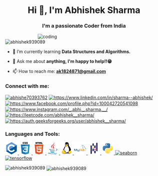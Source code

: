 <h1 align="center">Hi 👋, I'm Abhishek Sharma</h1>
<h3 align="center">I'm a passionate Coder from India</h3>

<img align="right" alt="coding" width="400" src="![image](https://user-images.githubusercontent.com/100137322/213282147-81864a18-77be-4581-9828-636184559264.png)
">

<p align="left"> <img src="https://komarev.com/ghpvc/?username=abhishek939089&label=Profile%20views&color=0e75b6&style=flat" alt="abhishek939089" /> </p>

- 🌱 I’m currently learning **Data Structures and Algorithms.**

- 💬 Ask me about **anything, I'm happy to help!!😁**

- 📫 How to reach me:  **ak1824871@gmail.com**

<h3 align="left">Connect with me:</h3>
<p align="left">
<a href="https://twitter.com/abhishe70393762" target="blank"><img align="center" src="https://raw.githubusercontent.com/rahuldkjain/github-profile-readme-generator/master/src/images/icons/Social/twitter.svg" alt="abhishe70393762" height="30" width="40" /></a>
<a href="https://linkedin.com/in/https://www.linkedin.com/in/sharma--abhishek/" target="blank"><img align="center" src="https://raw.githubusercontent.com/rahuldkjain/github-profile-readme-generator/master/src/images/icons/Social/linked-in-alt.svg" alt="https://www.linkedin.com/in/sharma--abhishek/" height="30" width="40" /></a>
<a href="https://fb.com/https://www.facebook.com/profile.php?id=100042720541098" target="blank"><img align="center" src="https://raw.githubusercontent.com/rahuldkjain/github-profile-readme-generator/master/src/images/icons/Social/facebook.svg" alt="https://www.facebook.com/profile.php?id=100042720541098" height="30" width="40" /></a>
<a href="https://instagram.com/https://www.instagram.com/_.abhi._.sharma.__/" target="blank"><img align="center" src="https://raw.githubusercontent.com/rahuldkjain/github-profile-readme-generator/master/src/images/icons/Social/instagram.svg" alt="https://www.instagram.com/_.abhi._.sharma.__/" height="30" width="40" /></a>
<a href="https://www.leetcode.com/https://leetcode.com/abhishek__sharma/" target="blank"><img align="center" src="https://raw.githubusercontent.com/rahuldkjain/github-profile-readme-generator/master/src/images/icons/Social/leet-code.svg" alt="https://leetcode.com/abhishek__sharma/" height="30" width="40" /></a>
<a href="https://auth.geeksforgeeks.org/user/https://auth.geeksforgeeks.org/user/abhishek__sharma/" target="blank"><img align="center" src="https://raw.githubusercontent.com/rahuldkjain/github-profile-readme-generator/master/src/images/icons/Social/geeks-for-geeks.svg" alt="https://auth.geeksforgeeks.org/user/abhishek__sharma/" height="30" width="40" /></a>
</p>

<h3 align="left">Languages and Tools:</h3>
<p align="left"> <a href="https://www.cprogramming.com/" target="_blank" rel="noreferrer"> <img src="https://raw.githubusercontent.com/devicons/devicon/master/icons/c/c-original.svg" alt="c" width="40" height="40"/> </a> <a href="https://www.w3schools.com/css/" target="_blank" rel="noreferrer"> <img src="https://raw.githubusercontent.com/devicons/devicon/master/icons/css3/css3-original-wordmark.svg" alt="css3" width="40" height="40"/> </a> <a href="https://www.w3.org/html/" target="_blank" rel="noreferrer"> <img src="https://raw.githubusercontent.com/devicons/devicon/master/icons/html5/html5-original-wordmark.svg" alt="html5" width="40" height="40"/> </a> <a href="https://www.java.com" target="_blank" rel="noreferrer"> <img src="https://raw.githubusercontent.com/devicons/devicon/master/icons/java/java-original.svg" alt="java" width="40" height="40"/> </a> <a href="https://www.linux.org/" target="_blank" rel="noreferrer"> <img src="https://raw.githubusercontent.com/devicons/devicon/master/icons/linux/linux-original.svg" alt="linux" width="40" height="40"/> </a> <a href="https://www.mysql.com/" target="_blank" rel="noreferrer"> <img src="https://raw.githubusercontent.com/devicons/devicon/master/icons/mysql/mysql-original-wordmark.svg" alt="mysql" width="40" height="40"/> </a> <a href="https://pandas.pydata.org/" target="_blank" rel="noreferrer"> <img src="https://raw.githubusercontent.com/devicons/devicon/2ae2a900d2f041da66e950e4d48052658d850630/icons/pandas/pandas-original.svg" alt="pandas" width="40" height="40"/> </a> <a href="https://www.python.org" target="_blank" rel="noreferrer"> <img src="https://raw.githubusercontent.com/devicons/devicon/master/icons/python/python-original.svg" alt="python" width="40" height="40"/> </a> <a href="https://seaborn.pydata.org/" target="_blank" rel="noreferrer"> <img src="https://seaborn.pydata.org/_images/logo-mark-lightbg.svg" alt="seaborn" width="40" height="40"/> </a> <a href="https://www.tensorflow.org" target="_blank" rel="noreferrer"> <img src="https://www.vectorlogo.zone/logos/tensorflow/tensorflow-icon.svg" alt="tensorflow" width="40" height="40"/> </a> </p>

<p><img align="left" src="https://github-readme-stats.vercel.app/api/top-langs?username=abhishek939089&show_icons=true&locale=en&layout=compact" alt="abhishek939089" /></p>

<p>&nbsp;<img align="center" src="https://github-readme-stats.vercel.app/api?username=abhishek939089&show_icons=true&locale=en" alt="abhishek939089" /></p>



